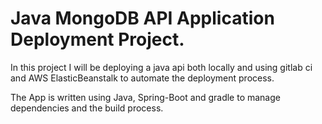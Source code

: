 # Java MongoDB API Application Deployment Project.

In this project I will be deploying a java api both locally and using gitlab ci and AWS ElasticBeanstalk to automate the deployment process.

The App is written using Java, Spring-Boot and gradle to manage dependencies and the build process.